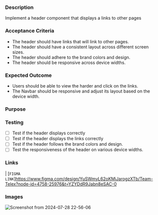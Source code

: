 ### Description

Implement a header component that displays a links to other pages 

### Acceptance Criteria

- The header should have links that will link to other pages.
- The header should have a consistent layout across different screen sizes.
- The header should adhere to the brand colors and design.
- The header should be responsive across device widths.


### Expected Outcome
- Users should be able to view the harder and click on the links.
- The Navbar should be responsive and adjust its layout based on the device width.

### Purpose


### Testing

- [ ] Test if the header displays correctly 
- [ ] Test if the header displays the links correctly
- [ ] Test if the header follows the brand colors and design.
- [ ] Test the responsiveness of the header on various device widths.

### Links

| [`FIGMA LINK`]https://www.figma.com/design/YuSWmyL62oKMiJarogzXTb/Team-Telex?node-id=4758-25976&t=YZYDdR9Jabn8eSAC-0

### Images
![Screenshot from 2024-07-28 22-56-06](https://github.com/user-attachments/assets/fd0ff8bb-a420-472e-9bd3-7409eba49adf)